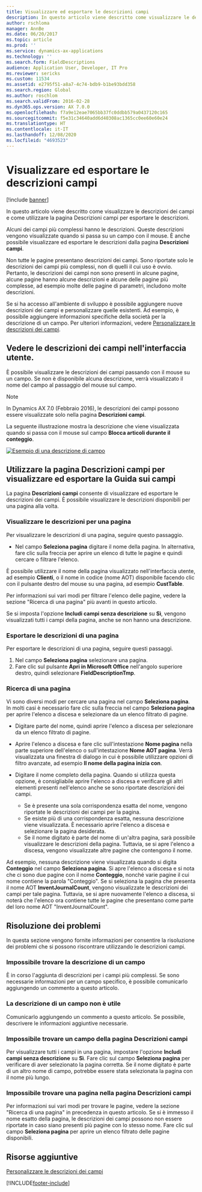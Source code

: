 ```yaml
---
title: Visualizzare ed esportare le descrizioni campi
description: In questo articolo viene descritto come visualizzare le descrizioni dei campi e come utilizzare la pagina Descrizioni campi per esportare le descrizioni.
author: rschloma
manager: AnnBe
ms.date: 06/20/2017
ms.topic: article
ms.prod: ''
ms.service: dynamics-ax-applications
ms.technology: ''
ms.search.form: FieldDescriptions
audience: Application User, Developer, IT Pro
ms.reviewer: sericks
ms.custom: 11534
ms.assetid: e2795f51-a8a7-4c74-bdb9-b1be93bdd358
ms.search.region: Global
ms.author: roschlom
ms.search.validFrom: 2016-02-28
ms.dyn365.ops.version: AX 7.0.0
ms.openlocfilehash: f7a9e12eae7065bb37fc0ddbb579a0437120c165
ms.sourcegitcommit: f5e31c34640add6d40308ac1365cc0ee60e60e24
ms.translationtype: HT
ms.contentlocale: it-IT
ms.lasthandoff: 12/08/2020
ms.locfileid: "4693523"
---
```

# <a name="view-and-export-field-descriptions"></a>Visualizzare ed esportare le descrizioni campi

[!include [banner](../includes/banner.md)]

In questo articolo viene descritto come visualizzare le descrizioni dei campi e come utilizzare la pagina Descrizioni campi per esportare le descrizioni.

Alcuni dei campi più complessi hanno le descrizioni. Queste descrizioni vengono visualizzate quando si passa su un campo con il mouse. È anche possibile visualizzare ed esportare le descrizioni dalla pagina **Descrizioni campi**.

Non tutte le pagine presentano descrizioni dei campi. Sono riportate solo le descrizioni dei campi più complessi, non di quelli il cui uso è ovvio. Pertanto, le descrizioni dei campi non sono presenti in alcune pagine, alcune pagine hanno alcune descrizioni e alcune delle pagine più complesse, ad esempio molte delle pagine di parametri, includono molte descrizioni.

Se si ha accesso all'ambiente di sviluppo è possibile aggiungere nuove descrizioni dei campi e personalizzare quelle esistenti. Ad esempio, è possibile aggiungere informazioni specifiche della società per la descrizione di un campo. Per ulteriori informazioni, vedere [Personalizzare le descrizioni dei campi](../../dev-itpro/user-interface/customize-field-help.md).

## <a name="see-field-descriptions-in-the-user-interface"></a>Vedere le descrizioni dei campi nell'interfaccia utente.

È possibile visualizzare le descrizioni dei campi passando con il mouse su un campo. Se non è disponibile alcuna descrizione, verrà visualizzato il nome del campo al passaggio del mouse sul campo.

> [!NOTE]
> In Dynamics AX 7.0 (Febbraio 2016), le descrizioni dei campi possono essere visualizzate solo nella pagina **Descrizioni campi**.

La seguente illustrazione mostra la descrizione che viene visualizzata quando si passa con il mouse sul campo **Blocca articoli durante il conteggio**.

[![Esempio di una descrizione di campo](./media/field-description.png)](./media/field-description.png)

## <a name="use-the-field-descriptions-page-to-view-and-export-field-help"></a>Utilizzare la pagina Descrizioni campi per visualizzare ed esportare la Guida sui campi

La pagina **Descrizioni campi** consente di visualizzare ed esportare le descrizioni dei campi. È possibile visualizzare le descrizioni disponibili per una pagina alla volta.

### <a name="view-the-descriptions-for-a-page"></a>Visualizzare le descrizioni per una pagina

Per visualizzare le descrizioni di una pagina, seguire questo passaggio.

- Nel campo **Seleziona pagina** digitare il nome della pagina. In alternativa, fare clic sulla freccia per aprire un elenco di tutte le pagine e quindi cercare o filtrare l'elenco.

È possibile utilizzare il nome della pagina visualizzato nell'interfaccia utente, ad esempio **Clienti**, o il nome in codice (nome AOT) disponibile facendo clic con il pulsante destro del mouse su una pagina, ad esempio **CustTable**.

Per informazioni sui vari modi per filtrare l'elenco delle pagine, vedere la sezione "Ricerca di una pagina" più avanti in questo articolo.

Se si imposta l'opzione **Includi campi senza descrizione** su **Sì**, vengono visualizzati tutti i campi della pagina, anche se non hanno una descrizione.

### <a name="export-the-descriptions-for-a-page"></a>Esportare le descrizioni di una pagina

Per esportare le descrizioni di una pagina, seguire questi passaggi.

1. Nel campo **Seleziona pagina** selezionare una pagina.
2. Fare clic sul pulsante **Apri in Microsoft Office** nell'angolo superiore destro, quindi selezionare **FieldDescriptionTmp**.

### <a name="searching-for-a-page"></a>Ricerca di una pagina

Vi sono diversi modi per cercare una pagina nel campo **Seleziona pagina**. In molti casi è necessario fare clic sulla freccia nel campo **Seleziona pagina** per aprire l'elenco a discesa e selezionare da un elenco filtrato di pagine.

- Digitare parte del nome, quindi aprire l'elenco a discesa per selezionare da un elenco filtrato di pagine.
- Aprire l'elenco a discesa e fare clic sull'intestazione **Nome pagina** nella parte superiore dell'elenco o sull'intestazione **Nome AOT pagina**. Verrà visualizzata una finestra di dialogo in cui è possibile utilizzare opzioni di filtro avanzate, ad esempio **Il nome della pagina inizia con**.
- Digitare il nome completo della pagina. Quando si utilizza questa opzione, è consigliabile aprire l'elenco a discesa e verificare gli altri elementi presenti nell'elenco anche se sono riportate descrizioni dei campi.

    - Se è presente una sola corrispondenza esatta del nome, vengono riportate le descrizioni dei campi per la pagina.
    - Se esiste più di una corrispondenza esatta, nessuna descrizione viene visualizzata. È necessario aprire l'elenco a discesa e selezionare la pagina desiderata.
    - Se il nome digitato è parte del nome di un'altra pagina, sarà possibile visualizzare le descrizioni della pagina. Tuttavia, se si apre l'elenco a discesa, vengono visualizzate altre pagine che contengono il nome.

Ad esempio, nessuna descrizione viene visualizzata quando si digita **Conteggio** nel campo **Seleziona pagina**. Si apre l'elenco a discesa e si nota che ci sono due pagine con il nome **Conteggio**, nonché varie pagine il cui nome contiene la parola "Conteggio". Se si seleziona la pagina che presenta il nome AOT **InventJournalCount**, vengono visualizzate le descrizioni dei campi per tale pagina. Tuttavia, se si apre nuovamente l'elenco a discesa, si noterà che l'elenco ora contiene tutte le pagine che presentano come parte del loro nome AOT "InventJournalCount".

## <a name="troubleshooting"></a>Risoluzione dei problemi

In questa sezione vengono fornite informazioni per consentire la risoluzione dei problemi che si possono riscontrare utilizzando le descrizioni campi.

### <a name="i-cant-find-a-field-description"></a>Impossibile trovare la descrizione di un campo

È in corso l'aggiunta di descrizioni per i campi più complessi. Se sono necessarie informazioni per un campo specifico, è possibile comunicarlo aggiungendo un commento a questo articolo.

### <a name="the-field-description-isnt-helpful"></a>La descrizione di un campo non è utile

Comunicarlo aggiungendo un commento a questo articolo. Se possibile, descrivere le informazioni aggiuntive necessarie.

### <a name="i-cant-find-a-field-on-the-field-descriptions-page"></a>Impossibile trovare un campo della pagina Descrizioni campi

Per visualizzare tutti i campi in una pagina, impostare l'opzione **Includi campi senza descrizione** su **Sì**. Fare clic sul campo **Seleziona pagina** per verificare di aver selezionato la pagina corretta. Se il nome digitato è parte di un altro nome di campo, potrebbe essere stata selezionata la pagina con il nome più lungo.

### <a name="i-cant-find-a-page-on-the-field-descriptions-page"></a>Impossibile trovare una pagina nella pagina Descrizioni campi

Per informazioni sui vari modi per trovare le pagine, vedere la sezione "Ricerca di una pagina" in precedenza in questo articolo. Se si è immesso il nome esatto della pagina, le descrizioni dei campi possono non essere riportate in caso siano presenti più pagine con lo stesso nome. Fare clic sul campo **Seleziona pagina** per aprire un elenco filtrato delle pagine disponibili.

## <a name="additional-resources"></a>Risorse aggiuntive

[Personalizzare le descrizioni dei campi](../../dev-itpro/user-interface/customize-field-help.md)


[!INCLUDE[footer-include](../../../includes/footer-banner.md)]